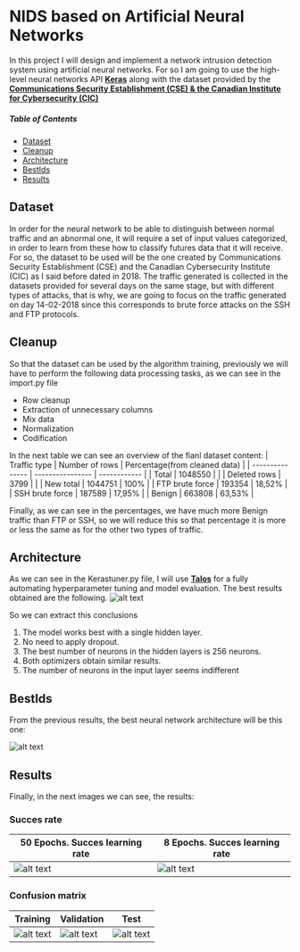 # NIDS based on Artificial Neural Networks

In this project I will design and implement a network intrusion detection system using artificial neural networks. For so I am going to use the high-level neural networks API <a href="https://keras.io/" target="_blank">**Keras**</a> along with the dataset provided by the <a href="https://www.unb.ca/cic/datasets/ids-2018.html" target="_blank">**Communications Security Establishment (CSE) & the Canadian Institute for Cybersecurity (CIC)**</a> 

##### Table of Contents  
- [Dataset](#Dataset)
- [Cleanup](#Cleanup)
- [Architecture](#Architecture)
- [BestIds](#Installation)
- [Results](#Results)


## Dataset
In order for the neural network to be able to distinguish between normal traffic and an abnormal one, it will require a set of input values categorized, in order to learn from these how to classify futures data that it will receive.
For so, the dataset to be used will be the one created by Communications Security Establishment (CSE) and the Canadian Cybersecurity Institute (CIC) as I said before dated in 2018. The traffic generated is collected in the datasets provided
for several days on the same stage, but with different types of attacks, that is why, we are going to focus on the traffic generated on day 14-02-2018 since this corresponds to brute force attacks on the SSH and FTP protocols.


## Cleanup
So that the dataset can be used by the algorithm training, previously we will have to perform the following data processing tasks, as we can see in the import.py file
- Row cleanup
- Extraction of unnecessary columns
- Mix data
- Normalization
- Codification

In the next table we can see an overview of the fianl dataset content:
| Traffic type    | Number of rows   | Percentage(from cleaned data) | 
| --------------- | ---------------- | ------------ |
| Total           | 1048550          |              | 
| Deleted rows    | 3799             |              |
| New total       | 1044751          |   100%       |
| FTP brute force | 193354           |   18,52%     |
| SSH brute force | 187589           |   17,95%     |
| Benign          | 663808           |   63,53%     |

Finally, as we can see in the percentages, we have much more Benign traffic than FTP or SSH, so we will reduce this so that percentage it is more or less the same as for the other two types of traffic.

## Architecture
As we can see in the Kerastuner.py file, I will use <a href="https://github.com/autonomio/talos" target="_blank">**Talos**</a> for a fully automating hyperparameter tuning and model evaluation. The best results obtained are the following.
![alt text](https://user-images.githubusercontent.com/18005114/79068765-9814eb80-7cc9-11ea-9a4c-c90010f8a0f4.png)

So we can extract this conclusions
1. The model works best with a single hidden layer.
2. No need to apply dropout.
3. The best number of neurons in the hidden layers is 256 neurons.
4. Both optimizers obtain similar results.
5. The number of neurons in the input layer seems indifferent

## BestIds
From the previous results, the best neural network architecture will be this one:

![alt text](https://user-images.githubusercontent.com/18005114/79068806-f2ae4780-7cc9-11ea-8630-6c19c204a466.png)

## Results
Finally, in the next images we can see, the results:
### Succes rate
| 50 Epochs. Succes learning rate    | 8 Epochs. Succes learning rate  
| --------------- | ---------------- | 
| ![alt text](https://user-images.githubusercontent.com/18005114/79068955-dfe84280-7cca-11ea-8ad1-09a6060e4b56.png)          | ![alt text](https://user-images.githubusercontent.com/18005114/79068988-0c9c5a00-7ccb-11ea-9caa-b3d67097fb50.png)          |

### Confusion matrix
| Training    | Validation | Test
| --------------- | ---------------- | ---------------- | 
| ![alt text](https://user-images.githubusercontent.com/18005114/79069090-baa80400-7ccb-11ea-94ce-fa1ac60d0069.png)          | ![alt text](https://user-images.githubusercontent.com/18005114/79069109-d8756900-7ccb-11ea-808a-ef4a07633ee5.png)          | ![alt text](https://user-images.githubusercontent.com/18005114/79069121-fc38af00-7ccb-11ea-9910-4389e6a7a7e1.png)
